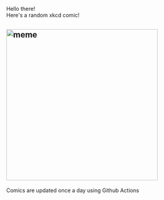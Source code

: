 Hello there! <br>Here's a random xkcd comic!<br>
## <img src="https://imgs.xkcd.com/comics/doomsday_clock.png" alt="meme" width="400"/><br>
Comics are updated once a day using Github Actions